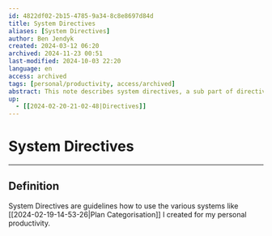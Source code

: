 ```yaml
---
id: 4822df02-2b15-4785-9a34-8c8e8697d84d
title: System Directives
aliases: [System Directives]
author: Ben Jendyk
created: 2024-03-12 06:20
archived: 2024-11-23 00:51
last-modified: 2024-10-03 22:20
language: en
access: archived
tags: [personal/productivity, access/archived]
abstract: This note describes system directives, a sub part of directives but focussed on usage of personal productivity systems.
up:
  - [[2024-02-20-21-02-48|Directives]]
---
```


# System Directives

--- 

## Definition

System Directives are guidelines how to use the various systems like [[2024-02-19-14-53-26|Plan Categorisation]] I created for my personal productivity.
